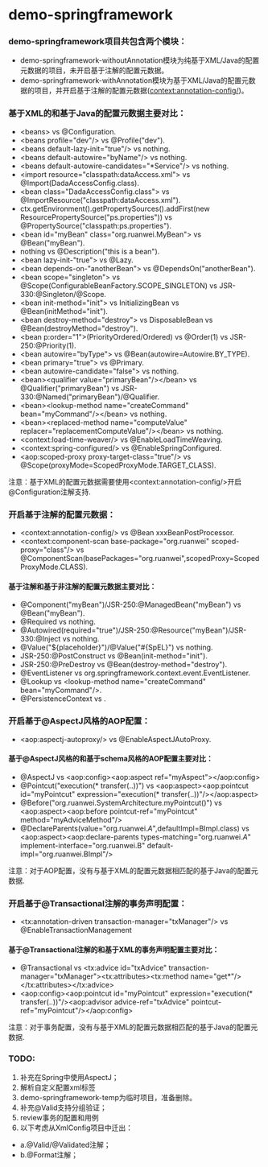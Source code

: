 # demo-springframework

### demo-springframework项目共包含两个模块：
- demo-springframework-withoutAnnotation模块为纯基于XML/Java的配置元数据的项目，未开启基于注解的配置元数据。
- demo-springframework-withAnnotation模块为基于XML/Java的配置元数据的项目，并开启基于注解的配置元数据(<context:annotation-config/>)。

### 基于XML的和基于Java的配置元数据主要对比：
- &lt;beans> vs @Configuration.
- &lt;beans profile="dev"/> vs @Profile("dev").
- &lt;beans default-lazy-init="true"/> vs nothing.
- &lt;beans default-autowire="byName"/> vs nothing.
- &lt;beans default-autowire-candidates="*Service"/> vs nothing.
- &lt;import resource="classpath:dataAccess.xml"> vs @Import(DadaAccessConfig.class).
- &lt;bean class="DadaAccessConfig.class"> vs @ImportResource("classpath:dataAccess.xml").
- ctx.getEnvironment().getPropertySources().addFirst(new ResourcePropertySource("ps.properties")) vs @PropertySource("classpath:ps.properties").
- &lt;bean id="myBean" class="org.ruanwei.MyBean"> vs @Bean("myBean").
- nothing vs @Description("this is a bean").
- &lt;bean lazy-init-"true"> vs @Lazy.
- &lt;bean depends-on-"anotherBean"> vs @DependsOn("anotherBean").
- &lt;bean scope="singleton"> vs @Scope(ConfigurableBeanFactory.SCOPE_SINGLETON) vs JSR-330:@Singleton/@Scope.
- &lt;bean init-method="init"> vs InitializingBean vs @Bean(initMethod="init").
- &lt;bean destroy-method="destroy"> vs DisposableBean vs @Bean(destroyMethod="destroy").
- &lt;bean p:order="1">(PriorityOrdered/Ordered) vs @Order(1) vs JSR-250:@Priority(1).
- &lt;bean autowire="byType"> vs @Bean(autowire=Autowire.BY_TYPE).
- &lt;bean primary="true"> vs @Primary.
- &lt;bean autowire-candidate="false"> vs nothing.
- &lt;bean>&lt;qualifier value="primaryBean"/>&lt;/bean> vs @Qualifier("primaryBean") vs JSR-330:@Named("primaryBean")/@Qualifier.
- &lt;bean>&lt;lookup-method name="createCommand" bean="myCommand"/>&lt;/bean> vs nothing.
- &lt;bean>&lt;replaced-method name="computeValue" replacer="replacementComputeValue"/>&lt;/bean> vs nothing.
- &lt;context:load-time-weaver/> vs @EnableLoadTimeWeaving.
- &lt;context:spring-configured/> vs @EnableSpringConfigured.
- &lt;aop:scoped-proxy proxy-target-class="true"/> vs @Scope(proxyMode=ScopedProxyMode.TARGET_CLASS).
<p>注意：基于XML的配置元数据需要使用&lt;context:annotation-config/>开启@Configuration注解支持.

### 开启基于注解的配置元数据：
- &lt;context:annotation-config/> vs @Bean xxxBeanPostProcessor.
- &lt;context:component-scan base-package="org.ruanwei" scoped-proxy="class"/> vs @ComponentScan(basePackages="org.ruanwei",scopedProxy=ScopedProxyMode.CLASS).

#### 基于注解和基于非注解的配置元数据主要对比：
- @Component("myBean")/JSR-250:@ManagedBean("myBean") vs @Bean("myBean").
- @Required vs nothing.
- @Autowired(required="true")/JSR-250:@Resource("myBean")/JSR-330:@Inject vs nothing.
- @Value("${placeholder}")/@Value("#{SpEL}") vs nothing.
- JSR-250:@PostConstruct vs @Bean(init-method="init").
- JSR-250:@PreDestroy vs @Bean(destroy-method="destroy").
- @EventListener vs org.springframework.context.event.EventListener.
- @Lookup vs &lt;lookup-method name="createCommand" bean="myCommand"/>.
- @PersistenceContext vs .

### 开启基于@AspectJ风格的AOP配置：
- &lt;aop:aspectj-autoproxy/> vs @EnableAspectJAutoProxy.

#### 基于@AspectJ风格的和基于schema风格的AOP配置主要对比：
- @AspectJ vs &lt;aop:config>&lt;aop:aspect ref="myAspect">&lt;/aop:config>
- @Pointcut("execution(* transfer(..))") vs &lt;aop:aspect><aop:pointcut id="myPointcut" expression="execution(* transfer(..))"/>&lt;/aop:aspect>
- @Before("org.ruanwei.SystemArchitecture.myPointcut()") vs &lt;aop:aspect>&lt;aop:before pointcut-ref="myPointcut" method="myAdviceMethod"/>
- @DeclareParents(value="org.ruanwei.*A*",defaultImpl=BImpl.class) vs &lt;aop:aspect>&lt;aop:declare-parents types-matching="org.ruanwei.*A*" implement-interface="org.ruanwei.B" default-impl="org.ruanwei.BImpl"/>
<p>注意：对于AOP配置，没有与基于XML的配置元数据相匹配的基于Java的配置元数据.

### 开启基于@Transactional注解的事务声明配置：
- &lt;tx:annotation-driven transaction-manager="txManager"/> vs @EnableTransactionManagement

#### 基于@Transactional注解的和基于XML的事务声明配置主要对比：
- @Transactional vs &lt;tx:advice id="txAdvice" transaction-manager="txManager">&lt;tx:attributes>&lt;tx:method name="get*"/>&lt;/tx:attributes>&lt;/tx:advice>
- &lt;aop:config>&lt;aop:pointcut id="myPointcut" expression="execution(* transfer(..))"/>&lt;aop:advisor advice-ref="txAdvice" pointcut-ref="myPointcut"/>&lt;/aop:config>
<p>注意：对于事务配置，没有与基于XML的配置元数据相匹配的基于Java的配置元数据.

### TODO:
1. 补充在Spring中使用AspectJ；
2. 解析自定义配置xml标签
3. demo-springframework-temp为临时项目，准备删除。
4. 补充@Valid支持分组验证；
5. review事务的配置和用例
6. 以下考虑从XmlConfig项目中迁出：
- a.@Valid/@Validated注解；
- b.@Format注解；

